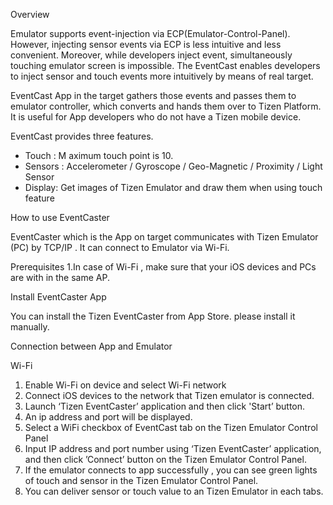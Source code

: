 Overview

Emulator supports event-injection via ECP(Emulator-Control-Panel). However, injecting sensor events via ECP is less intuitive and less convenient. Moreover, while developers inject event, simultaneously touching emulator screen is impossible. The EventCast enables developers to inject sensor and touch events more intuitively by means of real target.

EventCast App in the target gathers those events and passes them to emulator controller, which converts and hands them over to Tizen Platform. It is useful for App developers who do not have a Tizen mobile device.

EventCast provides three features.
 - Touch : M aximum touch point is 10.
 - Sensors : Accelerometer / Gyroscope / Geo-Magnetic / Proximity / Light Sensor
 - Display: Get images of Tizen Emulator and draw them when using touch feature


How to use EventCaster

EventCaster which is the App on target communicates with Tizen Emulator (PC) by TCP/IP . It can connect to Emulator via Wi-Fi.


Prerequisites
 1.In case of Wi-Fi , make sure that your iOS devices and PCs are with in the same AP.


Install EventCaster App

You can install the Tizen EventCaster from App Store. please install it manually.


Connection between App and Emulator


Wi-Fi

 1. Enable Wi-Fi on device and select Wi-Fi network
 2. Connect iOS devices to the network that Tizen emulator is connected.
 3. Launch ‘Tizen EventCaster’ application and then click 'Start’ button.
 4. An ip address and port will be displayed.
 5. Select a WiFi checkbox of EventCast tab on the Tizen Emulator Control Panel
 6. Input IP address and port number using ‘Tizen EventCaster’ application,
    and then click ’Connect’ button on the Tizen Emulator Control Panel.
 7. If the emulator connects to app successfully , 
    you can see green lights of touch and sensor in the Tizen Emulator Control Panel.
 8. You can deliver sensor or touch value to an Tizen Emulator in each tabs.
